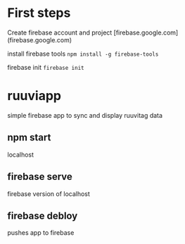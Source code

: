 # First steps

Create firebase account and project
[firebase.google.com] (firebase.google.com) 

install firebase tools
```npm install -g firebase-tools```

firebase init
```firebase init```


# ruuviapp
simple firebase app to sync and display ruuvitag data

## npm start
localhost

## firebase serve
firebase version of localhost

## firebase debloy
pushes app to firebase

